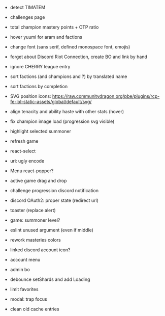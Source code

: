 - detect TIMATEM
- challenges page
- total champion mastery points + OTP ratio
- hover yuumi for aram and factions
- change font (sans serif, defined monospace font, emojis)
- forget about Discord Riot Connection, create BO and link by hand
- ignore CHERRY league entry
- sort factions (and champions and ?) by translated name
- sort factions by completion
- SVG position icons: https://raw.communitydragon.org/pbe/plugins/rcp-fe-lol-static-assets/global/default/svg/

- align tenacity and ability haste with other stats (hover)
- fix champion image load (progression svg visible)
- highlight selected summoner
- refresh game
- react-select
- uri: ugly encode
- Menu react-popper?
- active game drag and drop
- challenge progression discord notification
- discord OAuth2: proper state (redirect url)
- toaster (replace alert)
- game: summoner level?
- eslint unused argument (even if middle)
- rework masteries colors
- linked discord account icon?
- account menu
- admin bo
- debounce setShards and add Loading
- limit favorites
- modal: trap focus
- clean old cache entries

